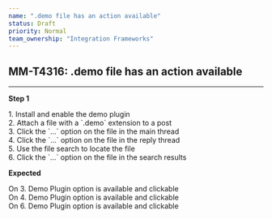 ```yaml
---
name: ".demo file has an action available"
status: Draft
priority: Normal
team_ownership: "Integration Frameworks"
---
```


## MM-T4316: .demo file has an action available

---

**Step 1**

1\. Install and enable the demo plugin\
2\. Attach a file with a \`.demo\` extension to a post\
3\. Click the \`...\` option on the file in the main thread\
4\. Click the \`...\` option on the file in the reply thread\
5\. Use the file search to locate the file\
6\. Click the \`...\` option on the file in the search results

**Expected**

On 3. Demo Plugin option is available and clickable\
On 4. Demo Plugin option is available and clickable\
On 6. Demo Plugin option is available and clickable
